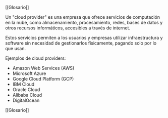 [[Glosario]]

Un "cloud provider" es una empresa que ofrece servicios de computación en la nube, como almacenamiento, procesamiento, redes, bases de datos y otros recursos informáticos, accesibles a través de internet.

Estos servicios permiten a los usuarios y empresas utilizar infraestructura y software sin necesidad de gestionarlos físicamente, pagando solo por lo que usan.

Ejemplos de cloud providers:

- Amazon Web Services (AWS)
- Microsoft Azure
- Google Cloud Platform (GCP)
- IBM Cloud
- Oracle Cloud
- Alibaba Cloud
- DigitalOcean

[[Glosario]]
